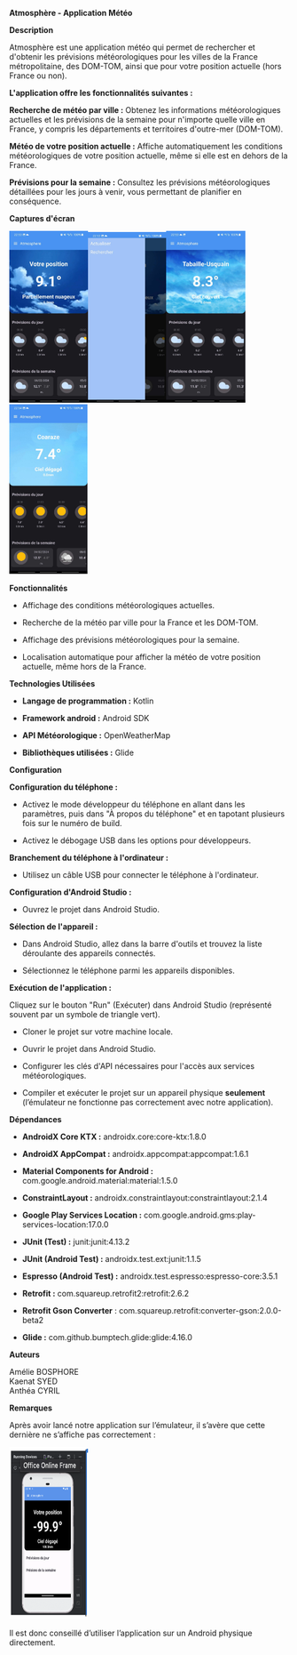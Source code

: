 **Atmosphère - Application Météo**

**Description**

Atmosphère est une application météo qui permet de rechercher et
d'obtenir les prévisions météorologiques pour les villes de la France
métropolitaine, des DOM-TOM, ainsi que pour votre position actuelle
(hors France ou non).

**L'application offre les fonctionnalités suivantes :**

**Recherche de météo par ville :** Obtenez les informations
météorologiques actuelles et les prévisions de la semaine pour n'importe
quelle ville en France, y compris les départements et territoires
d'outre-mer (DOM-TOM).

**Météo de votre position actuelle :** Affiche automatiquement les
conditions météorologiques de votre position actuelle, même si elle est
en dehors de la France.

**Prévisions pour la semaine :** Consultez les prévisions
météorologiques détaillées pour les jours à venir, vous permettant de
planifier en conséquence.

**Captures d'écran**

<img src="/media/image.png" style="width:1.48352in;height:3.21875in" /><img src="/media/image2.png" style="width:1.46911in;height:3.19792in" /><img src="/media/image3.png" style="width:1.48352in;height:3.21875in" /><img src="/media/image4.png" style="width:1.4649in;height:3.17836in" />

**Fonctionnalités**

- Affichage des conditions météorologiques actuelles.

- Recherche de la météo par ville pour la France et les DOM-TOM.

- Affichage des prévisions météorologiques pour la semaine.

- Localisation automatique pour afficher la météo de votre position
  actuelle, même hors de la France.

**Technologies Utilisées**

- **Langage de programmation :** Kotlin

- **Framework android :** Android SDK

- **API Météorologique :** OpenWeatherMap

- **Bibliothèques utilisées :** Glide

**Configuration**

**Configuration du téléphone :**

- Activez le mode développeur du téléphone en allant dans les
  paramètres, puis dans "À propos du téléphone" et en tapotant plusieurs
  fois sur le numéro de build.

- Activez le débogage USB dans les options pour développeurs.

**Branchement du téléphone à l'ordinateur :**

- Utilisez un câble USB pour connecter le téléphone à l'ordinateur.

**Configuration d'Android Studio :**

- Ouvrez le projet dans Android Studio.

**Sélection de l'appareil :**

- Dans Android Studio, allez dans la barre d'outils et trouvez la liste
  déroulante des appareils connectés.

- Sélectionnez le téléphone parmi les appareils disponibles.

**Exécution de l'application :**

Cliquez sur le bouton "Run" (Exécuter) dans Android Studio (représenté
souvent par un symbole de triangle vert).

- Cloner le projet sur votre machine locale.

- Ouvrir le projet dans Android Studio.

- Configurer les clés d'API nécessaires pour l'accès aux services
  météorologiques.

- Compiler et exécuter le projet sur un appareil physique **seulement**
  (l’émulateur ne fonctionne pas correctement avec notre application).

**Dépendances**

- **AndroidX Core KTX :** androidx.core:core-ktx:1.8.0

- **AndroidX AppCompat :** androidx.appcompat:appcompat:1.6.1

- **Material Components for Android :**
  com.google.android.material:material:1.5.0

- **ConstraintLayout :**
  androidx.constraintlayout:constraintlayout:2.1.4

- **Google Play Services Location :**
  com.google.android.gms:play-services-location:17.0.0

- **JUnit (Test) :** junit:junit:4.13.2

- **JUnit (Android Test) :** androidx.test.ext:junit:1.1.5

- **Espresso (Android Test) :**
  androidx.test.espresso:espresso-core:3.5.1

- **Retrofit :** com.squareup.retrofit2:retrofit:2.6.2

- **Retrofit Gson Converter** :
  com.squareup.retrofit:converter-gson:2.0.0-beta2

- **Glide :** com.github.bumptech.glide:glide:4.16.0

**Auteurs**

Amélie BOSPHORE  
Kaenat SYED  
Anthéa CYRIL

**Remarques**

Après avoir lancé notre application sur l’émulateur, il s’avère que
cette dernière ne s’affiche pas correctement :

<img src="/media/image5.png" style="width:1.48352in;height:3.21875in" />

Il est donc conseillé d’utiliser l’application sur un Android physique
directement.
